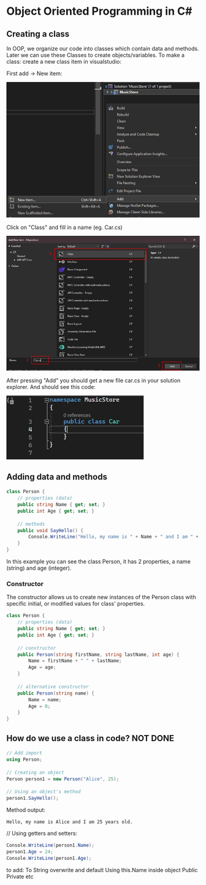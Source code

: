 # Object Oriented Programming in C#

## Creating a class

In OOP, we organize our code into classes which contain data and methods. Later we can use these Classes to create objects/variables.
To make a class: create a new class item in visualstudio:

First add -> New item:

![Right click solution explorer -> new item](/images/class/class_1.jpg)

Click on "Class" and fill in a name (eg. Car.cs)

![Click on class, fil in name](/images/class/class_2.jpg)

After pressing "Add" you should get a new file car.cs in your solution explorer. And should see this code:

![Code](/images/class/class_3.jpg)

## Adding data and methods

```csharp
class Person {
    // properties (data)
    public string Name { get; set; }
    public int Age { get; set; }
    
    // methods
    public void SayHello() {
        Console.WriteLine("Hello, my name is " + Name + " and I am " + Age + " years old.");
    }
}
```
In this example you can see the class Person, it has 2 properties, a name (string) and age (integer).

### Constructor

The constructor allows us to create new instances of the Person class with specific initial, or modified values for class' properties.

```csharp
class Person {
    // properties (data)
    public string Name { get; set; }
    public int Age { get; set; }
    
    // constructor
    public Person(string firstName, string lastName, int age) {
        Name = firstName + " " + lastName;
        Age = age;
    }

    // alternative constructor
    public Person(string name) {
        Name = name;
        Age = 0;
    }
}
```

## How do we use a class in code? NOT DONE
```csharp
// Add import 
using Person;

// Creating an object
Person person1 = new Person("Alice", 25);

// Using an object's method
person1.SayHello();
```

Method output:
```
Hello, my name is Alice and I am 25 years old.
```

// Using getters and setters:
```csharp
Console.WriteLine(person1.Name);
person1.Age = 24;
Console.WriteLine(person1.Age);
```


to add:
To String overwrite and default
Using this.Name inside object 
Public Private etc